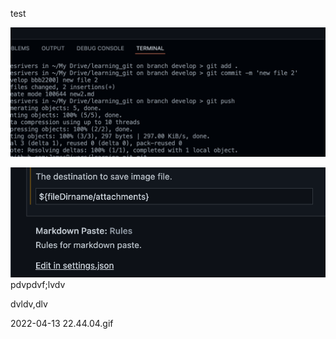 test    

![](20220413223439.png)  

![](attachments/20220413224018.png)  
pdvpdvf;lvdv

dvldv,dlv
 
 2022-04-13 22.44.04.gif

